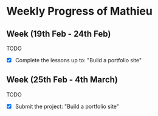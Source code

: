 # Weekly Progress of Mathieu #

## Week (19th Feb - 24th Feb) ##
TODO

 - [x] Complete the lessons up to: "Build a portfolio site"

## Week (25th Feb - 4th March) ##
TODO

 - [x] Submit the project: "Build a portfolio site"
